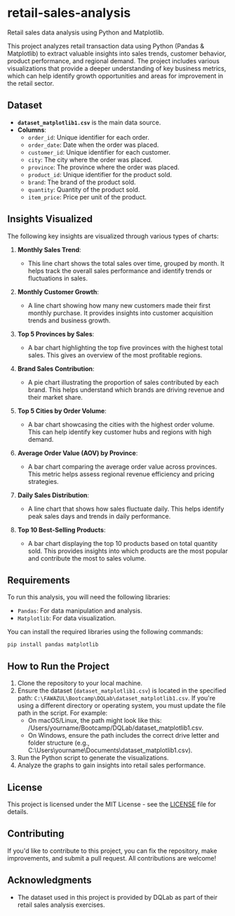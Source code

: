 # retail-sales-analysis
Retail sales data analysis using Python and Matplotlib.

This project analyzes retail transaction data using Python (Pandas & Matplotlib) to extract valuable insights into sales trends, customer behavior, product performance, and regional demand. The project includes various visualizations that provide a deeper understanding of key business metrics, which can help identify growth opportunities and areas for improvement in the retail sector.

## Dataset
- **`dataset_matplotlib1.csv`** is the main data source.
- **Columns**:
  - `order_id`: Unique identifier for each order.
  - `order_date`: Date when the order was placed.
  - `customer_id`: Unique identifier for each customer.
  - `city`: The city where the order was placed.
  - `province`: The province where the order was placed.
  - `product_id`: Unique identifier for the product sold.
  - `brand`: The brand of the product sold.
  - `quantity`: Quantity of the product sold.
  - `item_price`: Price per unit of the product.

## Insights Visualized
The following key insights are visualized through various types of charts:

1. **Monthly Sales Trend**:
   - This line chart shows the total sales over time, grouped by month. It helps track the overall sales performance and identify trends or fluctuations in sales.

2. **Monthly Customer Growth**:
   - A line chart showing how many new customers made their first monthly purchase. It provides insights into customer acquisition trends and business growth.

3. **Top 5 Provinces by Sales**:
   - A bar chart highlighting the top five provinces with the highest total sales. This gives an overview of the most profitable regions.

4. **Brand Sales Contribution**:
   - A pie chart illustrating the proportion of sales contributed by each brand. This helps understand which brands are driving revenue and their market share.

5. **Top 5 Cities by Order Volume**:
   - A bar chart showcasing the cities with the highest order volume. This can help identify key customer hubs and regions with high demand.

6. **Average Order Value (AOV) by Province**:
   - A bar chart comparing the average order value across provinces. This metric helps assess regional revenue efficiency and pricing strategies.

7. **Daily Sales Distribution**:
   - A line chart that shows how sales fluctuate daily. This helps identify peak sales days and trends in daily performance.

8. **Top 10 Best-Selling Products**:
   - A bar chart displaying the top 10 products based on total quantity sold. This provides insights into which products are the most popular and contribute the most to sales volume.

## Requirements
To run this analysis, you will need the following libraries:
- `Pandas`: For data manipulation and analysis.
- `Matplotlib`: For data visualization.

You can install the required libraries using the following commands:
```
pip install pandas matplotlib
```

## How to Run the Project
1. Clone the repository to your local machine.
2. Ensure the dataset (`dataset_matplotlib1.csv`) is located in the specified path: `C:\FAWAZUL\Bootcamp\DQLab\dataset_matplotlib1.csv`.
   If you're using a different directory or operating system, you must update the file path in the script. For example:
   - On macOS/Linux, the path might look like this: /Users/yourname/Bootcamp/DQLab/dataset_matplotlib1.csv.
   - On Windows, ensure the path includes the correct drive letter and folder structure (e.g., C:\Users\yourname\Documents\dataset_matplotlib1.csv).
4. Run the Python script to generate the visualizations.
5. Analyze the graphs to gain insights into retail sales performance.

## License
This project is licensed under the MIT License - see the [LICENSE](LICENSE) file for details.

## Contributing
If you'd like to contribute to this project, you can fix the repository, make improvements, and submit a pull request. All contributions are welcome!

## Acknowledgments
- The dataset used in this project is provided by DQLab as part of their retail sales analysis exercises.

